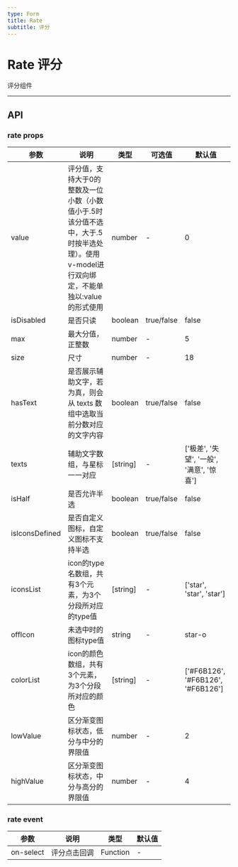 ```yaml
---
type: Form
title: Rate
subtitle: 评分
---
```

# Rate 评分
评分组件



---

## API

### rate props

| 参数      | 说明         | 类型   | 可选值   | 默认值 |
|-----------|------------|--------|----|--------|
| value | 评分值，支持大于0的整数及一位小数（小数值小于.5时该分值不选中，大于.5时按半选处理）。使用v-model进行双向绑定，不能单独以:value的形式使用 | number |-  | 0     |
| isDisabled | 是否只读 | boolean |true/false  | false     |
| max  | 最大分值，正整数 |number |-| 5     |
| size | 尺寸 | number |-  | 18 |
| hasText | 是否展示辅助文字，若为真，则会从 texts 数组中选取当前分数对应的文字内容 | boolean |true/false  | false |
| texts | 辅助文字数组，与星标一一对应 | [string] |-  | ['极差', '失望', '一般', '满意', '惊喜'] |
| isHalf | 是否允许半选 | boolean |true/false  | false |
| isIconsDefined | 是否自定义图标，自定义图标不支持半选 | boolean |true/false  | false |
| iconsList | icon的type名数组，共有3个元素，为3个分段所对应的type值 | [string] |-  | ['star', 'star', 'star'] |
| offIcon | 未选中时的图标type值 | string |-  | star-o |
| colorList | icon的颜色数组，共有3个元素，为3个分段所对应的颜色 | [string] |-  | ['#F6B126', '#F6B126', '#F6B126'] |
| lowValue | 区分渐变图标状态，低分与中分的界限值 | number |-  | 2 |
| highValue | 区分渐变图标状态，中分与高分的界限值 | number |-  | 4 |

### rate event
| 参数      | 说明         | 类型   |默认值 |
|-----------|------------|--------|----|
|on-select| 评分点击回调| Function|-|
